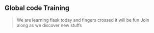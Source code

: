 ## Global code Training
> We are learning flask today and fingers crossed it will be fun
> Join along as we discover new stuffs